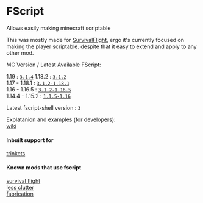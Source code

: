 # FScript

Allows easily making minecraft scriptable

This was mostly made for [SurvivalFlight](https://github.com/sfort/MC-SurvivalFlight),
ergo it's currently focused on making the player scriptable.
despite that it easy to extend and apply to any other mod.

MC Version / Latest Available FScript:

1.19            : [`3.1.4`](https://github.com/SFort/FScript/releases/tag/r3.1.4)
1.18.2          : [`3.1.2`](https://github.com/SFort/FScript/releases/tag/r3.1.2)  
1.17   - 1.18.1 : [`3.1.2-1.18.1`](https://github.com/SFort/FScript/releases/tag/r3.1.2)  
1.16   - 1.16.5 : [`3.1.2-1.16.5`](https://github.com/SFort/FScript/releases/tag/r3.1.2)  
1.14.4 - 1.15.2 : [`1.1.5-1.16`](https://github.com/SFort/FScript/releases/tag/r1.1.5)  


Latest fscript-shell version : `3`

Explatanion and examples (for developers):  
[wiki](https://github.com/SFort/FScript/wiki)

#### Inbuilt support for
[trinkets](https://github.com/emilyploszaj/trinkets)

#### Known mods that use fscript
[survival flight](https://github.com/sfort/mc-survivalflight)  
[less clutter](https://github.com/sfort/mc-lessclutter)  
[fabrication](https://github.com/unascribed/fabrication)
